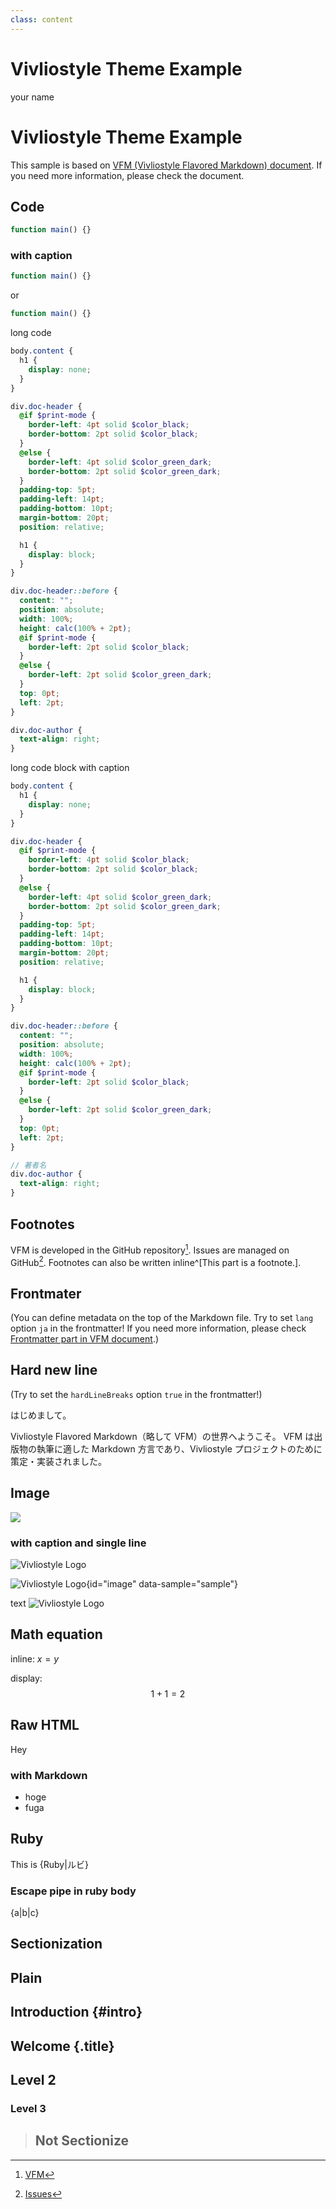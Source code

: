 ```yaml
---
class: content
---
```


<div class="doc-header">
  <h1>Vivliostyle Theme Example</h1>
  <div class="doc-author">your name</div>
</div>

# Vivliostyle Theme Example

This sample is based on [VFM (Vivliostyle Flavored Markdown) document](https://vivliostyle.github.io/vfm/vfm). If you need more information, please check the document.

## Code

```javascript
function main() {}
```

### with caption

```javascript:app.js
function main() {}
```

or

```javascript title=app.js
function main() {}
```

long code

```scss
body.content {
  h1 {
    display: none;
  }
}

div.doc-header {
  @if $print-mode {
    border-left: 4pt solid $color_black;
    border-bottom: 2pt solid $color_black;
  }
  @else {
    border-left: 4pt solid $color_green_dark;
    border-bottom: 2pt solid $color_green_dark;
  }
  padding-top: 5pt;
  padding-left: 14pt;
  padding-bottom: 10pt;
  margin-bottom: 20pt;
  position: relative;

  h1 {
    display: block;
  }
}

div.doc-header::before {
  content: "";
  position: absolute;
  width: 100%;
  height: calc(100% + 2pt);
  @if $print-mode {
    border-left: 2pt solid $color_black;
  }
  @else {
    border-left: 2pt solid $color_green_dark;
  }
  top: 0pt;
  left: 2pt;
}

div.doc-author {
  text-align: right;
}
```

long code block with caption

```scss:_base.scss
body.content {
  h1 {
    display: none;
  }
}

div.doc-header {
  @if $print-mode {
    border-left: 4pt solid $color_black;
    border-bottom: 2pt solid $color_black;
  }
  @else {
    border-left: 4pt solid $color_green_dark;
    border-bottom: 2pt solid $color_green_dark;
  }
  padding-top: 5pt;
  padding-left: 14pt;
  padding-bottom: 10pt;
  margin-bottom: 20pt;
  position: relative;

  h1 {
    display: block;
  }
}

div.doc-header::before {
  content: "";
  position: absolute;
  width: 100%;
  height: calc(100% + 2pt);
  @if $print-mode {
    border-left: 2pt solid $color_black;
  }
  @else {
    border-left: 2pt solid $color_green_dark;
  }
  top: 0pt;
  left: 2pt;
}

// 著者名
div.doc-author {
  text-align: right;
}
```


## Footnotes

VFM is developed in the GitHub repository[^1].
Issues are managed on GitHub[^issues].
Footnotes can also be written inline^[This part is a footnote.].

[^1]: [VFM](https://github.com/vivliostyle/vfm)
[^issues]: [Issues](https://github.com/vivliostyle/vfm/issues)

## Frontmater

(You can define metadata on the top of the Markdown file. Try to set `lang` option `ja` in the frontmatter! If you need more information, please check [Frontmatter part in VFM document](https://vivliostyle.github.io/vfm/vfm#frontmatter).)

## Hard new line

(Try to set the `hardLineBreaks` option `true` in the frontmatter!)

はじめまして。

Vivliostyle Flavored Markdown（略して VFM）の世界へようこそ。
VFM は出版物の執筆に適した Markdown 方言であり、Vivliostyle プロジェクトのために策定・実装されました。

## Image

![](<./assets/Logo%20(Mark%20+%20Type).png>)

### with caption and single line

![Vivliostyle Logo](<./assets/Logo%20(Mark%20+%20Type).png>)

![Vivliostyle Logo](<./assets/Logo%20(Mark%20+%20Type).png> 'distributed on the official website'){id="image" data-sample="sample"}

text ![Vivliostyle Logo](<./assets/Logo%20(Mark%20+%20Type).png>)

## Math equation

inline: $x = y$

display: $$1 + 1 = 2$$

## Raw HTML

<div class="custom">
  <p>Hey</p>
</div>

### with Markdown

<div class="custom">

- hoge
- fuga

</div>

## Ruby

This is {Ruby|ルビ}

### Escape pipe in ruby body

{a\|b|c}

## Sectionization

## Plain

## Introduction {#intro}

## Welcome {.title}

## Level 2

### Level 3

> ## Not Sectionize
